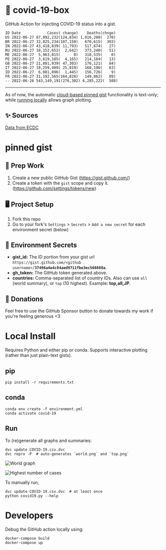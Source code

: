 # 🏥 covid-19-box

GitHub Action for injecting COVID-19 status into a gist.

```
ID Date            Cases( change)    Deaths(chnge)
US 2022-06-27 87,092,232(124,834) 1,016,208(  270)
BR 2022-06-27 32,025,234(107,150)   670,615(  303)
IN 2022-06-27 43,418,839( 11,793)   517,674(   27)
RU 2022-06-27 18,152,652(  2,642)   373,240(   51)
ME 2022-06-27  5,963,015(      0)   318,535(    0)
PE 2022-06-27  3,619,185(  4,165)   214,184(   13)
GB 2022-06-27 21,881,939( 47,303)   176,121(   84)
IT 2022-06-27 18,259,409( 25,019)   168,196(   63)
ID 2022-06-27  6,081,896(  1,445)   156,726(    9)
FR 2022-06-27 31,192,565(164,828)   149,862(   89)
-- 2022-06-26 543,149,191(276,302) 6,285,222(  508)
```

---

As of now, the automatic [cloud-based pinned gist](#pinned-gist) functionality is text-only;
while [running locally](#local-install) allows graph plotting.

## ✨ Sources

[Data from ECDC](https://www.ecdc.europa.eu/en/publications-data/download-todays-data-geographic-distribution-covid-19-cases-worldwide)

# pinned gist

## 🎒 Prep Work
1. Create a new public GitHub Gist (https://gist.github.com/)
1. Create a token with the `gist` scope and copy it. (https://github.com/settings/tokens/new)

## 🖥 Project Setup
1. Fork this repo
1. Go to your fork's `Settings` > `Secrets` > `Add a new secret` for each environment secret (below)

## 🤫 Environment Secrets
- **gist_id:** The ID portion from your gist url `https://gist.github.com/<github username>/`**`37496a4e4c84aed9711fbe3ec560888a`**.
- **gh_token:** The GitHub token generated above.
- **countries:** Comma-separated list of country IDs. Also can use `all` (world summary), or `top` (10 highest). Example: **top,all,JP**.

## 💸 Donations

Feel free to use the GitHub Sponsor button to donate towards my work if you're feeling generous <3

# Local Install

Requires Python and either pip or conda. Supports interactive plotting (rather than just plain-text gists).

## pip

```
pip install -r requirements.txt
```

## conda

```
conda env create -f environment.yml
conda activate covid-19
```

## Run

To (re)generate all graphs and summaries:

```
dvc update COVID-19.csv.dvc
dvc repro -P  # auto-generates `world.png` and `top.png`
```

![World graph](world.png)

![Highest number of cases](top.png)

To manually run,

```
dvc update COVID-19.csv.dvc  # at least once
python covid19.py --help
```

# Developers

Debug the GitHub action locally using:

```
docker-compose build
docker-compose up
```
